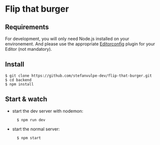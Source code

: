 # Flip that burger

## Requirements

For development, you will only need Node.js installed on your environement.
And please use the appropriate [Editorconfig](http://editorconfig.org/) plugin for your Editor (not mandatory).

## Install

    $ git clone https://github.com/stefanvulpe-dev/flip-that-burger.git
    $ cd backend
    $ npm install

## Start & watch

- start the dev server with nodemon:
  ```shell
    $ npm run dev
  ```
- start the normal server:
  ```shell
    $ npm start
  ```
